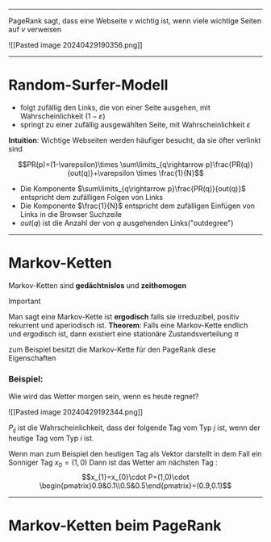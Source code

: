 
---
PageRank sagt, dass eine Webseite $v$ wichtig ist, wenn viele wichtige Seiten auf $v$ verweisen

![[Pasted image 20240429190356.png]]

---
# Random-Surfer-Modell
- folgt zufällig den Links, die von einer Seite ausgehen, mit Wahrscheinlichkeit $(1-\varepsilon)$ 
- springt zu einer zufällig ausgewählten Seite, mit Wahrscheinlichkeit $\varepsilon$ 

__Intuition__: Wichtige Webseiten werden häufiger besucht, da sie öfter verlinkt sind

$$PR(p)=(1-\varepsilon)\times \sum\limits_{q\rightarrow p}\frac{PR(q)}{out(q)}+\varepsilon \times \frac{1}{N}$$
- Die Komponente $\sum\limits_{q\rightarrow p}\frac{PR(q)}{out(q)}$ entspricht dem zufälligen Folgen von Links
- Die Komponente $\frac{1}{N}$ entspricht dem zufälligen Einfügen von Links in die Browser Suchzeile
- $out(q)$ ist die Anzahl der von $q$ ausgehenden Links("outdegree")

---
# Markov-Ketten
Markov-Ketten sind __gedächtnislos__ und __zeithomogen__

>[!Important]
>Man sagt eine Markov-Kette ist **ergodisch** falls sie irreduzibel, positiv rekurrent und aperiodisch ist.
>__Theorem__: Falls eine Markov-Kette endlich und ergodisch ist, dann existiert eine stationäre Zustandsverteilung $\pi$ 

zum Beispiel besitzt die Markov-Kette für den PageRank diese Eigenschaften

### Beispiel:
Wie wird das Wetter morgen sein, wenn es heute regnet?

![[Pasted image 20240429192344.png]]

$P_{ij}$ ist die Wahrscheinlichkeit, dass der folgende Tag vom Typ $j$ ist, wenn der heutige Tag vom Typ $i$ ist.

Wenn man zum Beispiel den heutigen Tag als Vektor darstellt in dem Fall ein Sonniger Tag $x_{0}=(1, 0)$ 
Dann ist das Wetter am nächsten Tag :
$$x_{1}=x_{0}\cdot P=(1,0)\cdot \begin{pmatrix}0.9&0.1\\0.5&0.5\end{pmatrix}=(0.9,0.1)$$

---
# Markov-Ketten beim PageRank


